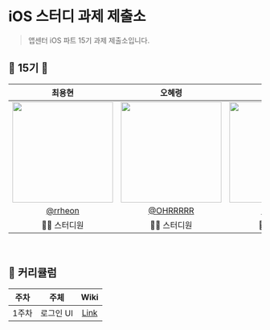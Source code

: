 # iOS 스터디 과제 제출소
> 앱센터 iOS 파트 15기 과제 제출소입니다.

## 🍎 15기 🍎

|최용현|오혜령|강수호|김응철|이창준|
|:-:|:-:|:-:|:-:|:-:|
|<img src="https://avatars.githubusercontent.com/u/121111413?v=4" width=200>|<img src="https://avatars.githubusercontent.com/u/63331572?v=4" width=200>|<img src="https://avatars.githubusercontent.com/u/67592155?v=4" width=200>|<img src="https://avatars.githubusercontent.com/u/97531269?v=4" width=200>|<img src="https://avatars.githubusercontent.com/u/60438045?v=4" width=200>|
|[@rrheon](https://github.com/rrheon)|[@OHRRRRR](https://github.com/OHRRRRR)|[@tnghrkd](https://github.com/tnghrkd)|[@eung7](https://github.com/eung7)|[@nomatterjun](https://github.com/nomatterjun)|
|👨‍💻 스터디원|👩‍💻 스터디원|👨‍💻 스터디원|🦸‍♂️ 파트장|🦹‍♂️ 기술지원|

<br/>

## 🎯 커리큘럼

|주차|주체|Wiki|
|:-:|:-:|:-:|
|1주차|로그인 UI|[Link](https://github.com/AppCenter-iOS-15th/.github/wiki/%F0%9F%8E%AF-%EC%BB%A4%EB%A6%AC%ED%81%98%EB%9F%BC#1%EC%A3%BC%EC%B0%A8)|
